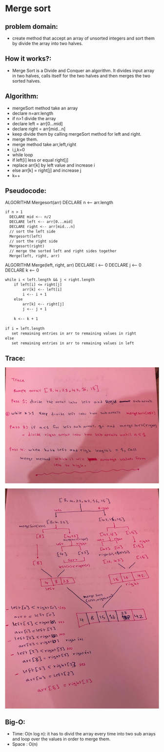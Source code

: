 # Merge sort
 
## problem domain:
- create method that accept an array of unsorted integers and sort them by divide the array into two halves.
## How it works?:
- Merge Sort is a Divide and Conquer an algorithm. It divides input array in two halves, calls itself for the two halves and then merges the two sorted halves.
## Algorithm:
- mergeSort method take an array
- declare n=arr.length
- if n>1 divide the array 
- declare left = arr[0...mid]
- declare right = arr[mid...n]
- keep divide them by calling mergeSort method for left and right.
- merge them.
- merge method take arr,left,right
- i,j,k=0
- while loop
- if left[i] less or equal right[j]
- replace arr[k] by left value and increase i 
- else arr[k] = right[j] and increase j
- k++

## Pseudocode:
ALGORITHM Mergesort(arr)
DECLARE n <-- arr.length

    if n > 1
      DECLARE mid <-- n/2
      DECLARE left <-- arr[0...mid]
      DECLARE right <-- arr[mid...n]
      // sort the left side
      Mergesort(left)
      // sort the right side
      Mergesort(right)
      // merge the sorted left and right sides together
      Merge(left, right, arr)

ALGORITHM Merge(left, right, arr)
DECLARE i <-- 0
DECLARE j <-- 0
DECLARE k <-- 0

    while i < left.length && j < right.length
        if left[i] <= right[j]
            arr[k] <-- left[i]
            i <-- i + 1
        else
            arr[k] <-- right[j]
            j <-- j + 1
            
        k <-- k + 1

    if i = left.length
       set remaining entries in arr to remaining values in right
    else
       set remaining entries in arr to remaining values in left



## Trace:
![](https://github.com/AyaaBe95/data-structures-and-algorithms401/blob/main/assests/merge1.jpeg)

![](https://github.com/AyaaBe95/data-structures-and-algorithms401/blob/main/assests/merge2.jpeg)



## Big-O:
- Time: O(n log n): it has to divid the array every time into two sub arrays and loop over the values in order to merge them.
- Space : O(n)




